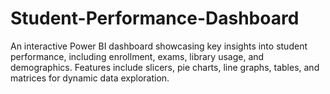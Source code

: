 # Student-Performance-Dashboard
An interactive Power BI dashboard showcasing key insights into student performance, including enrollment, exams, library usage, and demographics. Features include slicers, pie charts, line graphs, tables, and matrices for dynamic data exploration.
